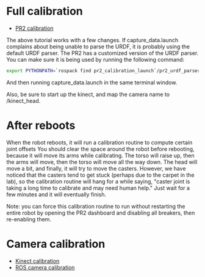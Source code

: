 # Full calibration
- [PR2 calibration](http://wiki.ros.org/pr2_calibration/Tutorials/Calibrating%20the%20PR2)

The above tutorial works with a few changes.
If capture_data.launch complains about being unable to parse the URDF, it is probably using the default URDF parser.
The PR2 has a customized version of the URDF parser.
You can make sure it is being used by running the following command:
```bash
export PYTHONPATH=`rospack find pr2_calibration_launch`/pr2_urdf_parser_py:$PYTHONPATH
```
And then running capture_data.launch in the same terminal window.

Also, be sure to start up the kinect, and map the camera name to /kinect_head.

# After reboots
When the robot reboots, it will run a calibration routine to compute certain joint offsets
You should clear the space around the robot before rebooting, because it will move its arms while calibrating.
The torso will raise up, then the arms will move, then the torso will move all the way down.
The head will move a bit, and finally, it will try to move the casters.
However, we have noticed that the casters tend to get stuck (perhaps due to the carpet in the lab), so the calibration routine will hang for a while saying, "caster joint is taking a long time to calibrate and may need human help."
Just wait for a few minutes and it will eventually finish.

Note: you can force this calibration routine to run without restarting the entire robot by opening the PR2 dashboard and disabling all breakers, then re-enabling them.

# Camera calibration
- [Kinect calibration](https://github.com/hcrlab/wiki/blob/master/kinect/calibration/README.md)
- [ROS camera calibration](http://wiki.ros.org/camera_calibration)
